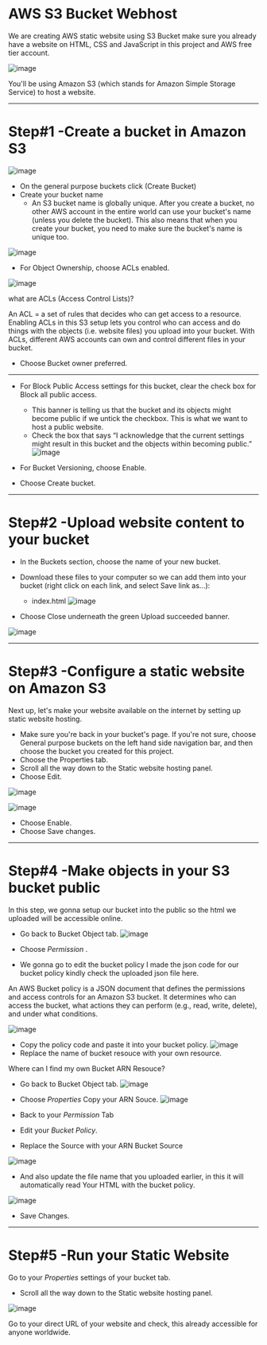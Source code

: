 # AWS S3 Bucket Webhost

We are creating AWS static website using S3 Bucket make sure you already have a website on HTML, CSS and JavaScript in this project and AWS free tier account.

![image](https://github.com/user-attachments/assets/9dd42788-1806-4f82-bc1c-103e97828f97)

You'll be using Amazon S3 (which stands for Amazon Simple Storage Service) to host a website.

---

# Step#1 -Create a bucket in Amazon S3

![image](https://github.com/user-attachments/assets/f36d0b6d-8764-470f-a18e-bec777bdc41d)

- On the general purpose buckets click (Create Bucket)
- Create your bucket name 
  * An S3 bucket name is globally unique. After you create a bucket, no other AWS account in the entire world can use your bucket's name (unless you delete the bucket).
    This also means that when you create your bucket, you need to make sure the bucket's name is unique too.

![image](https://github.com/user-attachments/assets/120e4dcd-ffe4-459b-908f-8b8b19224f6a)

- For Object Ownership, choose ACLs enabled.

![image](https://github.com/user-attachments/assets/20905b01-882d-440f-95a0-bcf195d78a4c)

what are ACLs (Access Control Lists)?

An ACL = a set of rules that decides who can get access to a resource.
Enabling ACLs in this S3 setup lets you control who can access and do things with the objects (i.e. website files) you upload into your bucket.
With ACLs, different AWS accounts can own and control different files in your bucket.
- Choose Bucket owner preferred.

---

- For Block Public Access settings for this bucket, clear the check box for Block all public access.
  * This banner is telling us that the bucket and its objects might become public if we untick the checkbox. This is what we want to host a public website.
  * Check the box that says “I acknowledge that the current settings might result in this bucket and the objects within becoming public.”
![image](https://github.com/user-attachments/assets/f48291fb-baf3-4fc7-9785-1ad737e2a064)

- For Bucket Versioning, choose Enable.
- Choose Create bucket.

---

# Step#2 -Upload website content to your bucket

- In the Buckets section, choose the name of your new bucket.
- Download these files to your computer so we can add them into your bucket (right click on each link, and select Save link as...):
  * index.html
![image](https://github.com/user-attachments/assets/6642873f-4c76-4381-930b-0051daae2922)

- Choose Close underneath the green Upload succeeded banner.

![image](https://github.com/user-attachments/assets/225d9659-92ca-4e15-a4b4-397d4ac227bc)

---

# Step#3 -Configure a static website on Amazon S3

  Next up, let's make your website available on the internet by setting up static website hosting.

- Make sure you're back in your bucket's page. If you're not sure, choose General purpose buckets on the left hand side navigation bar, and then choose the bucket you created for this project.
- Choose the Properties tab.
- Scroll all the way down to the Static website hosting panel.
- Choose Edit.

![image](https://github.com/user-attachments/assets/428b7abd-b232-4da1-90b4-28f9c9531657)

![image](https://github.com/user-attachments/assets/0af9f89a-fc86-4dc2-a598-6caeba81fb9d)

- Choose Enable.
- Choose Save changes.

---

# Step#4 -Make objects in your S3 bucket public
  In this step, we gonna setup our bucket into the public so the html we uploaded will be accessible online.
- Go back to Bucket Object tab.
![image](https://github.com/user-attachments/assets/f7364a09-96dc-4a41-a1c9-ab330fe6898a)
- Choose *Permission* .

- We gonna go to edit the bucket policy
  I made the json code for our bucket policy kindly check the uploaded json file here.

An AWS Bucket policy is a JSON document that defines the permissions and access controls for an Amazon S3 bucket. It determines who can access the bucket, what actions they can perform (e.g., read, write, delete), and under what conditions.

![image](https://github.com/user-attachments/assets/407d5886-2e55-4aab-94f9-e2bbd9ca3adb)
- Copy the policy code and paste it into your bucket policy.
![image](https://github.com/user-attachments/assets/928b84a6-4708-42e9-8971-535fd7402592)
- Replace the name of bucket resouce with your own resource.

Where can I find my own Bucket ARN Resouce?
- Go back to Bucket Object tab.
![image](https://github.com/user-attachments/assets/9eb3f6d7-335f-4fb3-a6f6-d8fa311161f4)
- Choose *Properties*
Copy your ARN Souce.
![image](https://github.com/user-attachments/assets/2a363634-b135-4eb8-b0ce-e2b6bcd0c425)

- Back to your *Permission* Tab
- Edit your *Bucket Policy*.
- Replace the Source with your ARN Bucket Source

![image](https://github.com/user-attachments/assets/b5d4f0c7-7042-4619-b164-e9521778c4a1)

- And also update the file name that you uploaded earlier, in this it will automatically read
Your HTML with the bucket policy.

![image](https://github.com/user-attachments/assets/05561291-7778-4ca4-a89b-2c5acfd61ba8)

- Save Changes.

---

# Step#5 -Run your Static Website

Go to your *Properties* settings of your bucket tab.
- Scroll all the way down to the Static website hosting panel.

![image](https://github.com/user-attachments/assets/94b3e2a5-cd3a-4f5b-b7f5-a4c0f7b71421)

Go to your direct URL of your website and check, this already accessible for anyone worldwide.






















